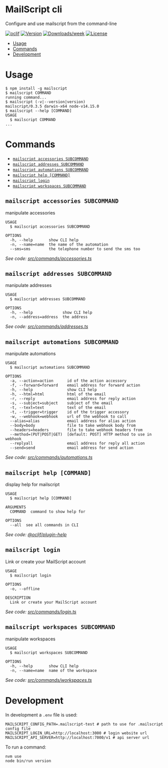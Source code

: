 MailScript cli
==============

Configure and use mailscript from the command-line

[![oclif](https://img.shields.io/badge/cli-oclif-brightgreen.svg)](https://oclif.io)
[![Version](https://img.shields.io/npm/v/mailscriptcli.svg)](https://npmjs.org/package/mailscriptcli)
[![Downloads/week](https://img.shields.io/npm/dw/mailscriptcli.svg)](https://npmjs.org/package/mailscriptcli)
[![License](https://img.shields.io/npm/l/mailscriptcli.svg)](https://github.com/getmailscript/mailscriptcli/blob/master/package.json)

<!-- toc -->
* [Usage](#usage)
* [Commands](#commands)
* [Development](#development)
<!-- tocstop -->
# Usage
<!-- usage -->
```sh-session
$ npm install -g mailscript
$ mailscript COMMAND
running command...
$ mailscript (-v|--version|version)
mailscript/0.3.5 darwin-x64 node-v14.15.0
$ mailscript --help [COMMAND]
USAGE
  $ mailscript COMMAND
...
```
<!-- usagestop -->
# Commands
<!-- commands -->
* [`mailscript accessories SUBCOMMAND`](#mailscript-accessories-subcommand)
* [`mailscript addresses SUBCOMMAND`](#mailscript-addresses-subcommand)
* [`mailscript automations SUBCOMMAND`](#mailscript-automations-subcommand)
* [`mailscript help [COMMAND]`](#mailscript-help-command)
* [`mailscript login`](#mailscript-login)
* [`mailscript workspaces SUBCOMMAND`](#mailscript-workspaces-subcommand)

## `mailscript accessories SUBCOMMAND`

manipulate accessories

```
USAGE
  $ mailscript accessories SUBCOMMAND

OPTIONS
  -h, --help       show CLI help
  -n, --name=name  the name of the automation
  --sms=sms        the telephone number to send the sms too
```

_See code: [src/commands/accessories.ts](https://github.com/getmailscript/cli/blob/v0.3.5/src/commands/accessories.ts)_

## `mailscript addresses SUBCOMMAND`

manipulate addresses

```
USAGE
  $ mailscript addresses SUBCOMMAND

OPTIONS
  -h, --help             show CLI help
  -n, --address=address  the address
```

_See code: [src/commands/addresses.ts](https://github.com/getmailscript/cli/blob/v0.3.5/src/commands/addresses.ts)_

## `mailscript automations SUBCOMMAND`

manipulate automations

```
USAGE
  $ mailscript automations SUBCOMMAND

OPTIONS
  -a, --action=action      id of the action accessory
  -f, --forward=forward    email address for forward action
  -h, --help               show CLI help
  -h, --html=html          html of the email
  -r, --reply              email address for reply action
  -s, --subject=subject    subject of the email
  -t, --text=text          text of the email
  -t, --trigger=trigger    id of the trigger accessory
  -w, --webhook=webhook    url of the webhook to call
  --alias=alias            email address for alias action
  --body=body              file to take webhook body from
  --headers=headers        file to take webhook headers from
  --method=(PUT|POST|GET)  [default: POST] HTTP method to use in webhook
  --replyall               email address for reply all action
  --send=send              email address for send action
```

_See code: [src/commands/automations.ts](https://github.com/getmailscript/cli/blob/v0.3.5/src/commands/automations.ts)_

## `mailscript help [COMMAND]`

display help for mailscript

```
USAGE
  $ mailscript help [COMMAND]

ARGUMENTS
  COMMAND  command to show help for

OPTIONS
  --all  see all commands in CLI
```

_See code: [@oclif/plugin-help](https://github.com/oclif/plugin-help/blob/v3.2.0/src/commands/help.ts)_

## `mailscript login`

Link or create your MailScript account

```
USAGE
  $ mailscript login

OPTIONS
  -o, --offline

DESCRIPTION
  Link or create your MailScript account
```

_See code: [src/commands/login.ts](https://github.com/getmailscript/cli/blob/v0.3.5/src/commands/login.ts)_

## `mailscript workspaces SUBCOMMAND`

manipulate workspaces

```
USAGE
  $ mailscript workspaces SUBCOMMAND

OPTIONS
  -h, --help       show CLI help
  -n, --name=name  name of the workspace
```

_See code: [src/commands/workspaces.ts](https://github.com/getmailscript/cli/blob/v0.3.5/src/commands/workspaces.ts)_
<!-- commandsstop -->

# Development

In development a `.env` file is used:

```shell
MAILSCRIPT_CONFIG_PATH=.mailscript-test # path to use for .mailscript config file
MAILSCRIPT_LOGIN_URL=http://localhost:3000 # login website url
MAILSCRIPT_API_SERVER=http://localhost:7000/v1 # api server url
```

To run a command:

```shell
nvm use
node bin/run version
```
